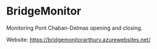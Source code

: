 # BridgeMonitor

Monitoring Pont Chaban-Delmas opening and closing.

Website: https://bridgemonitorarthurv.azurewebsites.net/
